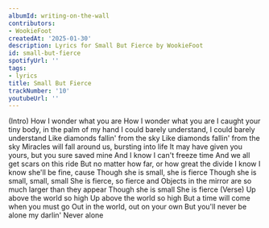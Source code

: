 ```yaml
---
albumId: writing-on-the-wall
contributors:
- WookieFoot
createdAt: '2025-01-30'
description: Lyrics for Small But Fierce by WookieFoot
id: small-but-fierce
spotifyUrl: ''
tags:
- lyrics
title: Small But Fierce
trackNumber: '10'
youtubeUrl: ''
---
```


(Intro)
How I wonder what you are
How I wonder what you are
I caught your tiny body, in the palm of my hand
I could barely understand, I could barely understand
Like diamonds fallin' from the sky
Like diamonds fallin' from the sky
Miracles will fall around us, bursting into life
It may have given you yours, but you sure saved mine
And I know I can't freeze time
And we all get scars on this ride
But no matter how far, or how great the divide
I know
I know she'll be fine, cause
Though she is small, she is fierce
Though she is small, small, small
She is fierce, so fierce and
Objects in the mirror are so much larger than they appear
Though she is small
She is fierce
(Verse)
Up above the world so high
Up above the world so high
But a time will come when you must go
Out in the world, out on your own
But you'll never be alone my darlin'
Never alone